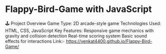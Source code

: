 # Flappy-Bird-Game with JavaScript

🕹️ Project Overview Game Type: 2D arcade-style game Technologies Used: HTML, CSS, JavaScript Key Features: Responsive game mechanics with gravity and collision detection Real-time scoring system Basic sound effects for interactions Link:- https://venkat4400.github.io/Flappy-Bird-Game/
